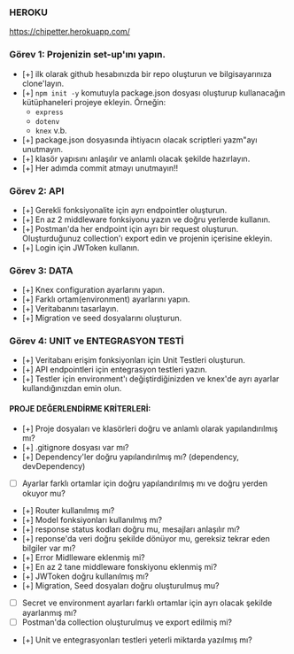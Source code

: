 ### HEROKU

https://chipetter.herokuapp.com/

### Görev 1: Projenizin set-up'ını yapın.

- [+] ilk olarak github hesabınızda bir repo oluşturun ve bilgisayarınıza clone'layın.
- [+] `npm init -y` komutuyla package.json dosyası oluşturup kullanacağın kütüphaneleri projeye ekleyin.
  Örneğin:
  - `express`
  - `dotenv`
  - `knex` v.b.
- [+] package.json dosyasında ihtiyacın olacak scriptleri yazm"ayı unutmayın.
- [+] klasör yapısını anlaşılır ve anlamlı olacak şekilde hazırlayın.
- [+] Her adımda commit atmayı unutmayın!!

### Görev 2: API

- [+] Gerekli fonksiyonalite için ayrı endpointler oluşturun.
- [+] En az 2 middleware fonksiyonu yazın ve doğru yerlerde kullanın.
- [+] Postman'da her endpoint için ayrı bir request oluşturun. Oluşturduğunuz collection'ı export edin ve projenin içerisine ekleyin.
- [+] Login için JWToken kullanın.

### Görev 3: DATA

- [+] Knex configuration ayarlarını yapın.
- [+] Farklı ortam(environment) ayarlarını yapın.
- [+] Veritabanını tasarlayın.
- [+] Migration ve seed dosyalarını oluşturun.

### Görev 4: UNIT ve ENTEGRASYON TESTİ

- [+] Veritabanı erişim fonksiyonları için Unit Testleri oluşturun.
- [+] API endpointleri için entegrasyon testleri yazın.
- [+] Testler için environment'ı değiştirdiğinizden ve knex'de ayrı ayarlar kullandığınızdan emin olun.

#### PROJE DEĞERLENDİRME KRİTERLERİ:

- [+] Proje dosyaları ve klasörleri doğru ve anlamlı olarak yapılandırılmış mı?
- [+] .gitignore dosyası var mı?
- [+] Dependency'ler doğru yapılandırılmış mı? (dependency, devDependency)
- [ ] Ayarlar farklı ortamlar için doğru yapılandırılmış mı ve doğru yerden okuyor mu?
- [+] Router kullanılmış mı?
- [+] Model fonksiyonları kullanılmış mı?
- [+] response status kodları doğru mu, mesajları anlaşılır mı?
- [+] reponse'da veri doğru şekilde dönüyor mu, gereksiz tekrar eden bilgiler var mı?
- [+] Error Midlleware eklenmiş mi?
- [+] En az 2 tane middleware fonskiyonu eklenmiş mi?
- [+] JWToken doğru kullanılmış mı?
- [+] Migration, Seed dosyaları doğru oluşturulmuş mu?
- [ ] Secret ve environment ayarları farklı ortamlar için ayrı olacak şekilde ayarlanmış mı?
- [ ] Postman'da collection oluşturulmuş ve export edilmiş mi?
- [+] Unit ve entegrasyonları testleri yeterli miktarda yazılmış mı?
